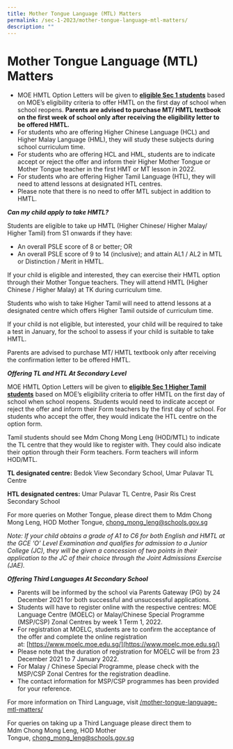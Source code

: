 ```yaml
---
title: Mother Tongue Language (MTL) Matters
permalink: /sec-1-2023/mother-tongue-language-mtl-matters/
description: ""
---
```

# Mother Tongue Language (MTL) Matters

*   MOE HMTL Option Letters will be given to <b><u>eligible Sec 1 students</u></b> based on MOE’s eligibility criteria to offer HMTL on the first day of school when school reopens. **Parents are advised to purchase MT/ HMTL textbook on the first week of school only after receiving the eligibility letter to be offered HMTL.**
*   For students who are offering Higher Chinese Language (HCL) and Higher Malay Language (HML), they will study these subjects during school curriculum time.
*   For students who are offering HCL and HML, students are to indicate accept or reject the offer and inform their Higher Mother Tongue or Mother Tongue teacher in the first HMT or MT lesson in 2022.
*   For students who are offering Higher Tamil Language (HTL), they will need to attend lessons at designated HTL centres.
*   Please note that there is no need to offer MTL subject in addition to HMTL.

**_Can my child apply to take HMTL?_**

Students are eligible to take up HMTL (Higher Chinese/ Higher Malay/ Higher Tamil) from S1 onwards if they have:

*   An overall PSLE score of 8 or better; OR
*   An overall PSLE score of 9 to 14 (inclusive); and attain AL1 / AL2 in MTL or Distinction / Merit in HMTL.

If your child is eligible and interested, they can exercise their HMTL option through their Mother Tongue teachers. They will attend HMTL (Higher Chinese / Higher Malay) at TK during curriculum time.

Students who wish to take Higher Tamil will need to attend lessons at a designated centre which offers Higher Tamil outside of curriculum time.

If your child is not eligible, but interested, your child will be required to take a test in January, for the school to assess if your child is suitable to take HMTL.

Parents are advised to purchase MT/ HMTL textbook only after receiving the confirmation letter to be offered HMTL.

**_Offering TL and HTL At Secondary Level_**

MOE HMTL Option Letters will be given to <b><u>eligible Sec 1 Higher Tamil students</u></b> based on MOE’s eligibility criteria to offer HMTL on the first day of school when school reopens. Students would need to indicate accept or reject the offer and inform their Form teachers by the first day of school. For students who accept the offer, they would indicate the HTL centre on the option form.

Tamil students should see Mdm Chong Mong Leng (HOD/MTL) to indicate the TL centre that they would like to register with. They could also indicate their option through their Form teachers. Form teachers will inform HOD/MTL.

**TL designated centre:** Bedok View Secondary School, Umar Pulavar TL Centre

**HTL designated centres:** Umar Pulavar TL Centre, Pasir Ris Crest Secondary School

For more queries on Mother Tongue, please direct them to Mdm Chong Mong Leng, HOD Mother Tongue, [chong\_mong\_leng@schools.gov.sg](mailto:chong_mong_leng@schools.gov.sg)

_Note: If your child obtains a grade of A1 to C6 for both English and HMTL at the GCE ‘O’ Level Examination and qualifies for admission to a Junior College (JC), they will be given a concession of two points in their application to the JC of their choice through the Joint Admissions Exercise (JAE)._

**_Offering Third Languages At Secondary School_**

*   Parents will be informed by the school via Parents Gateway (PG) by 24 December 2021 for both successful and unsuccessful applications.
*   Students will have to register online with the respective centres: MOE Language Centre (MOELC) or Malay/Chinese Special Programme (MSP/CSP) Zonal Centres by week 1 Term 1, 2022.
*   For registration at MOELC, students are to confirm the acceptance of the offer and complete the online registration at: [https://www.moelc.moe.edu.sg/](https://www.moelc.moe.edu.sg/)
*   Please note that the duration of registration for MOELC will be from 23 December 2021 to 7 January 2022.
*   For Malay / Chinese Special Programme, please check with the MSP/CSP Zonal Centres for the registration deadline.
*   The contact information for MSP/CSP programmes has been provided for your reference.

For more information on Third Language, visit [/mother-tongue-language-mtl-matters/](/sec1-2023/mother-tongue-language-mtl-matters/)

For queries on taking up a Third Language please direct them to Mdm Chong Mong Leng, HOD Mother Tongue, [chong\_mong\_leng@schools.gov.sg](mailto:chong_mong_leng@schools.gov.sg)